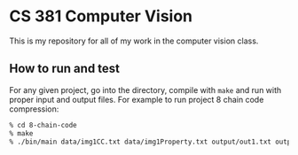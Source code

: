 # CS 381 Computer Vision

This is my repository for all of my work in the computer vision class.

## How to run and test

For any given project, go into the directory, compile with `make` and run with proper input and output files. For example to run project 8 chain code compression:

```zsh
% cd 8-chain-code
% make
% ./bin/main data/img1CC.txt data/img1Property.txt output/out1.txt output/chain1.txt output/boundary1.txt output/log1.txt
```
